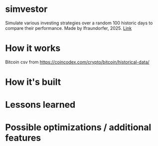 # simvestor

Simulate various investing strategies over a random 100 historic days to compare their performance.
Made by lfraundorfer, 2025.
[Link](https://www.to-do.later)

# How it works

Bitcoin csv from https://coincodex.com/crypto/bitcoin/historical-data/

# How it's built

# Lessons learned

# Possible optimizations / additional features

